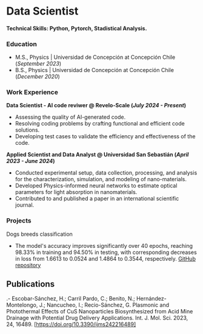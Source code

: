 # Data Scientist

#### Technical Skills: Python, Pytorch, Stadistical Analysis.

### Education

- M.S., Physics	| Universidad de Concepción at Concepción Chile (_September 2023_)	 			        		
- B.S., Physics | Universidad de Concepción at Concepción Chile (_December 2020_)
  
### Work Experience
**Data Scientist - AI code reviwer @ Revelo-Scale (_July 2024 - Present_)**
- Assessing the quality of AI-generated code. 
- Resolving coding problems by crafting functional and efficient code solutions.
- Developing test cases to validate the efficiency and effectiveness of the code.
  
**Applied Scientist and Data Analyst @ Universidad San Sebastián  (_April 2023 - June 2024_)**
- Conducted experimental setup, data collection, processing, and analysis for the characterization, simulation, and modeling of nano-materials.
- Developed Physics-informed neural networks to estimate optical parameters for light absorption in nanomaterials.
- Contributed to and published a paper in an international scientific journal.

### Projects
Dogs breeds classification
- The model's accuracy improves significantly over 40 epochs, reaching 98.33% in training and 94.50% in testing, with corresponding decreases in loss from 1.6613 to 0.0524 and 1.4864 to 0.3544, respectively.
[GitHub repository](https://github.com/Hernan3scobar/CNN_images_classification/tree/main)

## Publications
.- Escobar-Sánchez, H.; Carril Pardo, C.; Benito, N.; Hernández-Montelongo, J.; Nancucheo, I.; Recio-Sánchez, G. Plasmonic and Photothermal Effects of CuS Nanoparticles Biosynthesized from Acid Mine Drainage with Potential Drug Delivery Applications. Int. J. Mol. Sci. 2023, 24, 16489. [https://doi.org/10.3390/ijms242216489]
